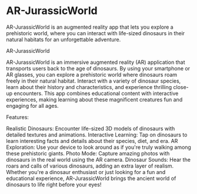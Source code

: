 # AR-JurassicWorld
AR-JurassicWorld is an augmented reality app that lets you explore a prehistoric world, where you can interact with life-sized dinosaurs in their natural habitats for an unforgettable adventure.

AR-JurassicWorld

AR-JurassicWorld is an immersive augmented reality (AR) application that transports users back to the age of dinosaurs. By using your smartphone or AR glasses, you can explore a prehistoric world where dinosaurs roam freely in their natural habitat. Interact with a variety of dinosaur species, learn about their history and characteristics, and experience thrilling close-up encounters. This app combines educational content with interactive experiences, making learning about these magnificent creatures fun and engaging for all ages.

Features:

Realistic Dinosaurs: Encounter life-sized 3D models of dinosaurs with detailed textures and animations.
Interactive Learning: Tap on dinosaurs to learn interesting facts and details about their species, diet, and era.
AR Exploration: Use your device to look around as if you're truly walking among these prehistoric giants.
Photo Mode: Capture amazing photos with dinosaurs in the real world using the AR camera.
Dinosaur Sounds: Hear the roars and calls of various dinosaurs, adding an extra layer of realism.
Whether you're a dinosaur enthusiast or just looking for a fun and educational experience, AR-JurassicWorld brings the ancient world of dinosaurs to life right before your eyes!
